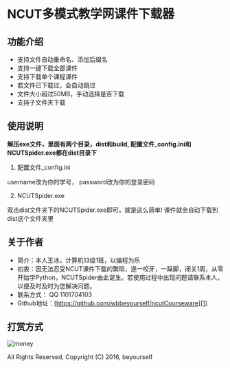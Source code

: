 # NCUT多模式教学网课件下载器


## 功能介绍
- 支持文件自动重命名、添加后缀名
- 支持一键下载全部课件
- 支持下载单个课程课件
- 若文件已下载过，会自动跳过
- 文件大小超过50MB，手动选择是否下载
- 支持子文件夹下载

## 使用说明

**解压exe文件，里面有两个目录，dist和build, 配置文件_config.ini和NCUTSpider.exe都在dist目录下**

1. 配置文件_config.ini

username改为你的学号， password改为你的登录密码

2. NCUTSpider.exe

双击dist文件夹下的NCUTSpider.exe即可，就是这么简单! 课件就会自动下载到dist这个文件夹里

## 关于作者

- 简介：本人王冰，计算机13级1班，以编程为乐
- 初衷：因无法忍受NCUT课件下载的繁琐，遂一咬牙，一跺脚，闭关1周，从零开始学Python，NCUTSpider由此诞生。若使用过程中出现问题请联系本人，以便及时及时为您解决问题。
- 联系方式： QQ 1101704103
- Github地址：[https://github.com/wbbeyourself/ncutCourseware][1]


## 打赏方式
![money](https://raw.githubusercontent.com/wbbeyourself/Pictures/master/money.png)

All Rights Reserved, Copyright (C) 2016, beyourself

[1]:https://github.com/wbbeyourself/ncutCourseware